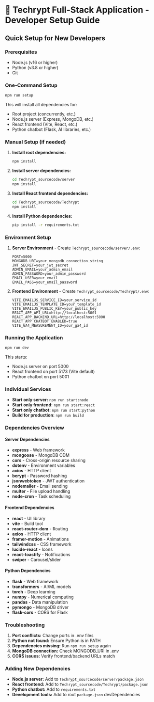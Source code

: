 # 🚀 Techrypt Full-Stack Application - Developer Setup Guide

## Quick Setup for New Developers

### Prerequisites
- Node.js (v16 or higher)
- Python (v3.8 or higher)
- Git

### One-Command Setup
```bash
npm run setup
```

This will install all dependencies for:
- Root project (concurrently, etc.)
- Node.js server (Express, MongoDB, etc.)
- React frontend (Vite, React, etc.)
- Python chatbot (Flask, AI libraries, etc.)

### Manual Setup (if needed)

1. **Install root dependencies:**
   ```bash
   npm install
   ```

2. **Install server dependencies:**
   ```bash
   cd Techrypt_sourcecode/server
   npm install
   ```

3. **Install React frontend dependencies:**
   ```bash
   cd Techrypt_sourcecode/Techrypt
   npm install
   ```

4. **Install Python dependencies:**
   ```bash
   pip install -r requirements.txt
   ```

### Environment Setup

1. **Server Environment** - Create `Techrypt_sourcecode/server/.env`:
   ```env
   PORT=5000
   MONGODB_URI=your_mongodb_connection_string
   JWT_SECRET=your_jwt_secret
   ADMIN_EMAIL=your_admin_email
   ADMIN_PASSWORD=your_admin_password
   EMAIL_USER=your_email
   EMAIL_PASS=your_email_password
   ```

2. **Frontend Environment** - Create `Techrypt_sourcecode/Techrypt/.env`:
   ```env
   VITE_EMAILJS_SERVICE_ID=your_service_id
   VITE_EMAILJS_TEMPLATE_ID=your_template_id
   VITE_EMAILJS_PUBLIC_KEY=your_public_key
   REACT_APP_API_URL=http://localhost:5001
   REACT_APP_BACKEND_URL=http://localhost:5000
   REACT_APP_CHATBOT_ENABLED=true
   VITE_GA4_MEASUREMENT_ID=your_ga4_id
   ```

### Running the Application

```bash
npm run dev
```

This starts:
- Node.js server on port 5000
- React frontend on port 5173 (Vite default)
- Python chatbot on port 5001

### Individual Services

- **Start only server:** `npm run start:node`
- **Start only frontend:** `npm run start:react`
- **Start only chatbot:** `npm run start:python`
- **Build for production:** `npm run build`

### Dependencies Overview

#### Server Dependencies
- **express** - Web framework
- **mongoose** - MongoDB ODM
- **cors** - Cross-origin resource sharing
- **dotenv** - Environment variables
- **axios** - HTTP client
- **bcrypt** - Password hashing
- **jsonwebtoken** - JWT authentication
- **nodemailer** - Email sending
- **multer** - File upload handling
- **node-cron** - Task scheduling

#### Frontend Dependencies
- **react** - UI library
- **vite** - Build tool
- **react-router-dom** - Routing
- **axios** - HTTP client
- **framer-motion** - Animations
- **tailwindcss** - CSS framework
- **lucide-react** - Icons
- **react-toastify** - Notifications
- **swiper** - Carousel/slider

#### Python Dependencies
- **flask** - Web framework
- **transformers** - AI/ML models
- **torch** - Deep learning
- **numpy** - Numerical computing
- **pandas** - Data manipulation
- **pymongo** - MongoDB driver
- **flask-cors** - CORS for Flask

### Troubleshooting

1. **Port conflicts:** Change ports in .env files
2. **Python not found:** Ensure Python is in PATH
3. **Dependencies missing:** Run `npm run setup` again
4. **MongoDB connection:** Check MONGODB_URI in .env
5. **CORS issues:** Verify frontend/backend URLs match

### Adding New Dependencies

- **Node.js server:** Add to `Techrypt_sourcecode/server/package.json`
- **React frontend:** Add to `Techrypt_sourcecode/Techrypt/package.json`
- **Python chatbot:** Add to `requirements.txt`
- **Development tools:** Add to root `package.json` devDependencies
